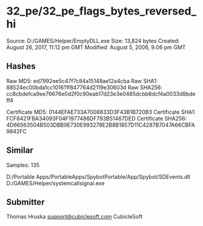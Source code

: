 32_pe/32_pe_flags_bytes_reversed_hi
===================================

Source:  D:/GAMES/Helper/EmptyDLL.exe
Size:  13,824 bytes
Created:  August 26, 2017, 11:12 pm GMT
Modified:  August 5, 2006, 9:06 pm GMT

Hashes
------

Raw MD5:  ed7992ee5c47f7c84a15148ae12a4cba
Raw SHA1:  88524ec00bda1cc101611f847764d2119e30603d
Raw SHA256:  cc8cbdefca9ee76676e0d2f0c90eab17d23e3e0485dcbb8dcf4a0033d8bdeff4

Certificate MD5:  0144EFAE733A7008833D3F43B1B720B3
Certificate SHA1:  FCF8421FBA34093F04F1977486DF793B51467DED
Certificate SHA256:  4D66563504B503DBB9E730E993278E2B8B1857D11C4287B7047A66CBFA9842FC

Similar
-------

Samples:  135

D:/Portable Apps/PortableApps/SpybotPortable/App/Spybot/SDEvents.dll
D:/GAMES/Helper/systemcallsignal.exe

Submitter
---------

Thomas Hruska
support@cubiclesoft.com
CubicleSoft
